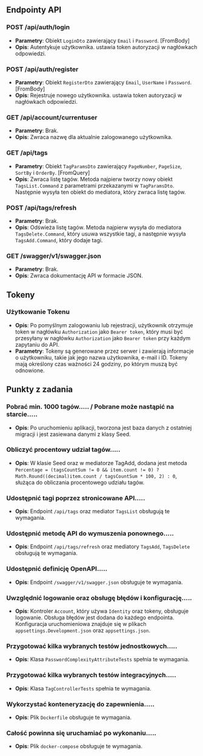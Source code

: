 ## Endpointy API

### POST /api/auth/login

- **Parametry**: Obiekt `LoginDto` zawierający `Email` i `Password`. [FromBody]
- **Opis**: Autentykuje użytkownika. ustawia token autoryzacji w nagłówkach odpowiedzi.

### POST /api/auth/register

- **Parametry**: Obiekt `RegisterDto` zawierający `Email`, `UserName` i `Password`. [FromBody]
- **Opis**: Rejestruje nowego użytkownika. ustawia token autoryzacji w nagłówkach odpowiedzi.

### GET /api/account/currentuser

- **Parametry**: Brak.
- **Opis**: Zwraca nazwę dla aktualnie zalogowanego użytkownika.

### GET /api/tags

- **Parametry**: Obiekt `TagParamsDto` zawierający `PageNumber`, `PageSize`, `SortBy` i `OrderBy`. [FromQuery]
- **Opis**: Zwraca listę tagów. Metoda najpierw tworzy nowy obiekt `TagsList.Command` z parametrami przekazanymi w `TagParamsDto`. Następnie wysyła ten obiekt do mediatora, który zwraca listę tagów.

### POST /api/tags/refresh

- **Parametry**: Brak.
- **Opis**: Odświeża listę tagów. Metoda najpierw wysyła do mediatora `TagsDelete.Command`, który usuwa wszystkie tagi, a następnie wysyła `TagsAdd.Command`, który dodaje tagi.

### GET /swagger/v1/swagger.json

- **Parametry**: Brak.
- **Opis**: Zwraca dokumentację API w formacie JSON.

## Tokeny

### Użytkowanie Tokenu

- **Opis**: Po pomyślnym zalogowaniu lub rejestracji, użytkownik otrzymuje token w nagłówku `Authorization` jako `Bearer token`, który musi być przesyłany w nagłówku `Authorization` jako `Bearer token` przy każdym zapytaniu do API.
- **Parametry**: Tokeny są generowane przez serwer i zawierają informacje o użytkowniku, takie jak jego nazwa użytkownika, e-mail i ID. Tokeny mają określony czas ważności 24 godziny, po którym muszą być odnowione.

## Punkty z zadania

### Pobrać min. 1000 tagów..... / Pobrane może nastąpić na starcie.....

- **Opis**: Po uruchomieniu aplikacji, tworzona jest baza danych z ostatniej migracji i jest zasiewana danymi z klasy Seed.

### Obliczyć procentowy udział tagów.....

- **Opis**: W klasie Seed oraz w mediatorze TagAdd, dodana jest metoda `Percentage = (tagsCountSum != 0 && item.count != 0) ? Math.Round((decimal)item.count / tagsCountSum * 100, 2) : 0`, służąca do obliczania procentowego udziału tagów.

### Udostępnić tagi poprzez stronicowane API.....

- **Opis**: Endpoint `/api/tags` oraz mediator `TagsList` obsługują te wymagania.

### Udostępnić metodę API do wymuszenia ponownego.....

- **Opis**: Endpoint `/api/tags/refresh` oraz mediatory `TagsAdd`, `TagsDelete` obsługują te wymagania.

### Udostępnić definicję OpenAPI.....

- **Opis**: Endpoint `/swagger/v1/swagger.json` obsługuje te wymagania.

### Uwzględnić logowanie oraz obsługę błędów i konfigurację.....

- **Opis**: Kontroler `Account`, który używa `Identity` oraz tokeny, obsługuje logowanie. Obsługa błędów jest dodana do każdego endpointa. Konfiguracja uruchomieniowa znajduje się w plikach `appsettings.Development.json` oraz `appsettings.json`.

### Przygotować kilka wybranych testów jednostkowych.....

- **Opis**: Klasa `PasswordComplexityAttributeTests` spełnia te wymagania.

### Przygotować kilka wybranych testów integracyjnych.....

- **Opis**: Klasa `TagControllerTests` spełnia te wymagania.

### Wykorzystać konteneryzację do zapewnienia.....

- **Opis**: Plik `Dockerfile` obsługuje te wymagania.

### Całość powinna się uruchamiać po wykonaniu.....

- **Opis**: Plik `docker-compose` obsługuje te wymagania.
